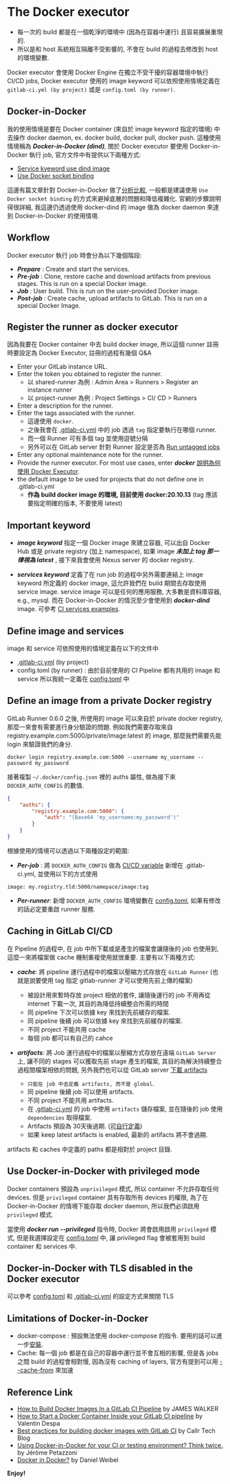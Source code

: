 # The Docker executor

* 每一次的 build 都是在一個乾淨的環境中 (因為在容器中運行) 且容易擴展重現的.
* 所以是和 host 系統相互隔離不受影響的, 不會在 build 的過程去修改到 host的環境變數.

Docker executor 會使用 Docker Engine 在獨立不受干擾的容器環境中執行 CI/CD jobs, Docker executor 使用的 image keyword 可以依照使用情境定義在 `gitlab-ci.yml (by project)` 或是 `config.toml (by runner)`.

## Docker-in-Docker

我的使用情境是要在 Docker container (來自於 image keyword 指定的環境) 中去操作 docker daemon, ex. docker build, docker pull, docker push.
這種使用情境稱為 ___Docker-in-Docker (dind)___, 關於 Docker executor 要使用 Docker-in-Docker 執行 job, 官方文件中有提供以下兩種方式:

* [Service kyeword use dind image](https://docs.gitlab.com/ee/ci/docker/using_docker_build.html#use-docker-in-docker)
* [Use Docker socket binding](https://docs.gitlab.com/ee/ci/docker/using_docker_build.html#use-docker-socket-binding)

這邊有篇文章針對 Docker-in-Docker 做了[分析比較](https://jpetazzo.github.io/2015/09/03/do-not-use-docker-in-docker-for-ci/), 一般都是建議使用 `Use Docker socket binding` 的方式來避掉底層的問題和降低複雜化. 官網的步驟說明得很詳細, 我這邊仍透過使用 docker-dind 的 image 做為 docker daemon 來達到 Docker-in-Docker 的使用情境.

## Workflow

Docker executor 執行 job 時會分為以下幾個階段:

* ___Prepare___ : Create and start the services.
* ___Pre-job___ : Clone, restore cache and download artifacts from previous stages. This is run on a special Docker image.
* ___Job___ : User build. This is run on the user-provided Docker image.
* ___Post-job___ : Create cache, upload artifacts to GitLab. This is run on a special Docker Image.

## Register the runner as docker executor

因為我要在 Docker container 中去 build docker image, 所以這個 runner 註冊時要設定為 Docker Executor, 註冊的過程有幾個 Q&A

* Enter your GitLab instance URL.
* Enter the token you obtained to register the runner.
  * 以 shared-runner 為例 : Admin Area > Runners > Register an instance runner
  * 以 project-runner 為例 : Project Settings > CI/ CD > Runners
* Enter a description for the runner.
* Enter the tags associated with the runner.
  * 這邊使用 `docker`.
  * 之後我會在 [.gitlab-ci.yml](https://github.com/ShungYang/gitlab/blob/master/.gitlab-ci.yml) 中的 job 透過 `tag` 指定要執行在哪個 runner.
  * 而一個 Runner 可有多個 tag 並使用逗號分隔
  * 另外可以在 GitLab server 針對 Runner 設定是否為 [Run untagged jobs](https://docs.gitlab.com/ee/ci/runners/configure_runners.html#use-tags-to-control-which-jobs-a-runner-can-run)
* Enter any optional maintenance note for the runner.
* Provide the runner executor. For most use cases, enter ___docker___ [說明為何使用 Docker Executor](https://github.com/ShungYang/gitlab/blob/master/README-docker-executor.md).
* the default image to be used for projects that do not define one in .gitlab-ci.yml
  * __作為 build docker image 的環境, 目前使用 docker:20.10.13__ (tag 應該要指定明確的版本, 不要使用 latest)

## Important keyword

* ___image keyword___ 指定一個 Docker image 來建立容器, 可以出自 Docker Hub 或是 private registry (加上 namespace), 如果 image ___未加上 tag 那一律視為 latest___ , 接下來我會使用 Nexus server 的 docker registry.

* ___services keyword___ 定義了在 run job 的過程中另外需要連結上 image keyword 所定義的 docker image, 這允許我們在 build 期間去存取使用 service image. service image 可以是任何的應用服務, 大多數是資料庫容器, e.g., mysql. 而在 Docker-in-Docker 的情況至少會使用到 ___docker-dind___ image. 可參考 [CI services examples](https://docs.gitlab.com/ee/ci/services/).

## Define image and services

image 和 service 可依照使用的情境定義在以下的文件中

* [.gitlab-ci.yml](https://docs.gitlab.com/runner/executors/docker.html#define-image-and-services-from-gitlab-ciyml) (by project)
* config.toml (by runner) : 由於目前使用的 CI Pipeline 都有共用的 image 和 service 所以我統一定義在 [config.toml](https://github.com/ShungYang/gitlab/blob/master/config.toml) 中

## Define an image from a private Docker registry

GitLab Runner 0.6.0 之後, 所使用的 image 可以來自於 private docker registry, 那麼一來會有需要進行身分驗證的問題. 例如我們需要存取來自 registry.example.com:5000/private/image:latest 的 image, 那麼我們需要先能 login 來驗證我們的身分.

```
docker login registry.example.com:5000 --username my_username --password my_password
```

接著複製 `~/.docker/config.json` 裡的 auths 屬性, 做為接下來 `DOCKER_AUTH_CONFIG` 的數值.

```json
{
    "auths": {
        "registry.example.com:5000": {
            "auth": "(Base64 'my_username:my_password')"
        }
    }
}
```

根據使用的情境可以透過以下兩種設定的範圍:

* ___Per-job___ : 將 `DOCKER_AUTH_CONFIG` 做為 [CI/CD variable](https://docs.gitlab.com/ee/ci/variables/index.html) 新增在 .gitlab-ci.yml, 並使用以下的方式使用

```
image: my.registry.tld:5000/namepace/image:tag
```

* ___Per-runner___: 新增 `DOCKER_AUTH_CONFIG` 環境變數在 [config.toml](https://github.com/ShungYang/gitlab/blob/master/config.toml), 如果有修改的話必定要重啟 runner 服務.

## Caching in GitLab CI/CD

在 Pipeline 的過程中, 在 job 中所下載或是產生的檔案會讓隨後的 job 也使用到, 這麼一來將檔案做 cache 機制重複使用就很重要. 主要有以下兩種方式:

* ___cache___: 將 pipeline 運行過程中的檔案以壓縮方式存放在 `GitLab Runner` (也就是說要使用 tag 指定 gitlab-runner 才可以使用先前上傳的檔案)
  * 被設計用來暫時存放 project 相依的套件, 讓隨後運行的 job 不用再從 internet 下載一次,  其目的為降低持續整合所需的時間
  * 同 pipeline 下次可以依據 key 來找到先前緩存的檔案.
  * 同 pipeline 後續 job 可以依據 key 來找到先前緩存的檔案.
  * 不同 project 不能共用 cache
  * 每個 job 都可以有自己的 cahce

* ___artifacts___: 將 Job 運行過程中的檔案以壓縮方式存放在遠端 `GitLab Server` 上, 讓不同的 stages 可以獲取先前 stage 產生的檔案, 其目的為解決持續整合過程間檔案相依的問題, 另外我們也可以從 GitLab server [下載 artifacts](https://docs.gitlab.com/ee/ci/pipelines/job_artifacts.html#download-job-artifacts)
  * `只能在 job 中去定義 artifacts, 而不是 global`.
  * 同 pipeline 後續 job 可以使用 artifacts.
  * 不同 project 不能共用 artifacts.
  * 在 [.gitlab-ci.yml](https://github.com/ShungYang/gitlab/blob/master/.gitlab-ci.yml) 的 job 中使用 `artifacts` 儲存檔案, 並在隨後的 job 使用 `dependencies` 取得檔案.
  * Artifacts 預設為 30天後過期. ([可自行定義](https://docs.gitlab.com/ee/user/admin_area/settings/continuous_integration.html#default-artifacts-expiration))
  * 如果 keep latest artifacts is enabled, 最新的 artifacts 將不會過期.

artifacts 和 caches 中定義的 paths 都是相對於 project 目錄.

## Use Docker-in-Docker with privileged mode

Docker containers 預設為 `unprivileged` 模式, 所以 container 不允許存取任何 devices. 但是 `privileged` container 具有存取所有 devices 的權限, 為了在 Docker-in-Docker 的情境下能存取 docker daemon, 所以我們必須啟用 `privileged` 模式.

當使用 ___docker run --privileged___ 指令時, Docker 將會啟用啟用 `privileged` 模式, 但是我選擇設定在 [config.toml](https://github.com/ShungYang/gitlab/blob/master/config.toml) 中, 讓 privileged flag 會被套用到 build container 和 services 中.

## Docker-in-Docker with TLS disabled in the Docker executor

可以參考 [config.toml](https://github.com/ShungYang/gitlab/blob/master/config.toml) 和 [.gitlab-ci.yml](https://github.com/ShungYang/gitlab/blob/master/.gitlab-ci.yml) 的設定方式來關閉 TLS

## Limitations of Docker-in-Docker

* docker-compose : 預設無法使用 docker-compose 的指令. 要用的話可以進一步[安裝](https://docs.docker.com/compose/install/).
* Cache: 每一個 job 都是在自己的容器中運行並不會互相的影響, 但是各 jobs 之間 build 的過程會相對慢, 因為沒有 caching of layers, 官方有提到可以用 [--cache-from](https://docs.gitlab.com/ee/ci/docker/using_docker_build.html#make-docker-in-docker-builds-faster-with-docker-layer-caching) 來加速

## Reference Link

* [How to Build Docker Images In a GitLab CI Pipeline](https://www.cloudsavvyit.com/15115/how-to-build-docker-images-in-a-gitlab-ci-pipeline/) by JAMES WALKER
* [How to Start a Docker Container Inside your GitLab CI pipeline](https://medium.com/devops-with-valentine/how-to-start-a-docker-container-inside-your-gitlab-ci-pipeline-bfeb610c3f4) by Valentin Despa
* [Best practices for building docker images with GitLab CI](https://blog.callr.tech/building-docker-images-with-gitlab-ci-best-practices/) by Callr Tech Blog
* [Using Docker-in-Docker for your CI or testing environment? Think twice.](https://jpetazzo.github.io/2015/09/03/do-not-use-docker-in-docker-for-ci/) by Jérôme Petazzoni
* [Docker in Docker?](https://itnext.io/docker-in-docker-521958d34efd) by Daniel Weibel

__Enjoy!__
